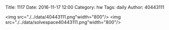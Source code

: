 Title: 1117
Date: 2016-11-17 12:00
Category: hw
Tags: daily
Author: 40443111



<!-- PELICAN_END_SUMMARY -->

<img src="./../data/40443111.png"width="800"/>
<img src="./../data/solvespace40443111.png"width="800"/>